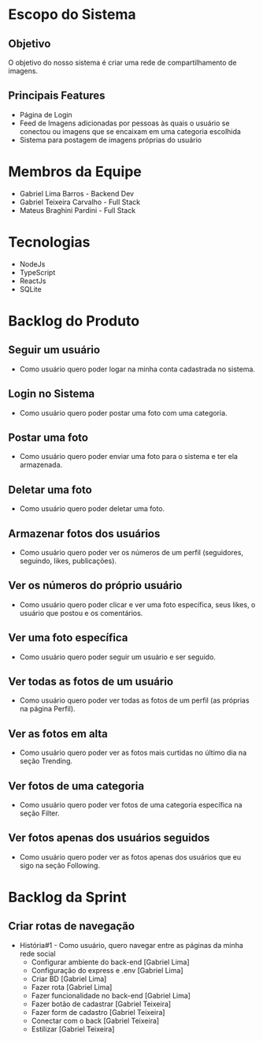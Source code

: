 # Escopo do Sistema
## Objetivo
O objetivo do nosso sistema é criar uma rede de compartilhamento de imagens.
## Principais Features
- Página de Login
- Feed de Imagens adicionadas por pessoas às quais o usuário se conectou ou imagens que se encaixam em uma categoria escolhida
- Sistema para postagem de imagens próprias do usuário
# Membros da Equipe
- Gabriel Lima Barros - Backend Dev
- Gabriel Teixeira Carvalho - Full Stack
- Mateus Braghini Pardini - Full Stack
# Tecnologias
- NodeJs
- TypeScript
- ReactJs
- SQLite
# Backlog do Produto
## Seguir um usuário
- Como usuário quero poder logar na minha conta cadastrada no sistema.
## Login no Sistema
- Como usuário quero poder postar uma foto com uma categoria.
## Postar uma foto
- Como usuário quero poder enviar uma foto para o sistema e ter ela armazenada.
## Deletar uma foto
- Como usuário quero poder deletar uma foto.
## Armazenar fotos dos usuários
- Como usuário quero poder ver os números de um perfil (seguidores, seguindo, likes, publicações).
## Ver os números do próprio usuário
- Como usuário quero poder clicar e ver uma foto específica, seus likes, o usuário que postou e os comentários.
## Ver uma foto específica
- Como usuário quero poder seguir um usuário e ser seguido.
## Ver todas as fotos de um usuário
- Como usuário quero poder ver todas as fotos de um perfil (as próprias na página Perfil).
## Ver as fotos em alta
- Como usuário quero poder ver as fotos mais curtidas no último dia na seção Trending.
## Ver fotos de uma categoria
- Como usuário quero poder ver fotos de uma categoria específica na seção Filter.
## Ver fotos apenas dos usuários seguidos
- Como usuário quero poder ver as fotos  apenas dos usuários que eu sigo na seção Following.

# Backlog da Sprint
## Criar rotas de navegação
- História#1 - Como usuário, quero navegar entre as páginas da minha rede social
  - Configurar ambiente do back-end [Gabriel Lima]
  - Configuração do express e .env [Gabriel Lima]
  - Criar BD [Gabriel Lima]
  - Fazer rota [Gabriel Lima]
  - Fazer funcionalidade no back-end [Gabriel Lima]
  - Fazer botão de cadastrar [Gabriel Teixeira]
  - Fazer form de cadastro [Gabriel Teixeira]
  - Conectar com o back [Gabriel Teixeira]
  - Estilizar [Gabriel Teixeira]
